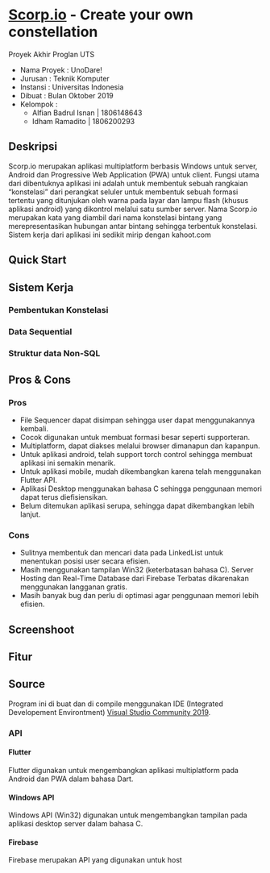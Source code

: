 # [Scorp.io](https://scorp-io.web.app) - Create your own constellation
Proyek Akhir Proglan UTS
- Nama Proyek	: UnoDare!
- Jurusan   	: Teknik Komputer
- Instansi  	: Universitas Indonesia
- Dibuat    	: Bulan Oktober 2019
- Kelompok  	:
	- Alfian Badrul Isnan | 1806148643
	- Idham Ramadito | 1806200293
## Deskripsi
Scorp.io merupakan aplikasi multiplatform berbasis Windows untuk server, Android dan Progressive Web Application (PWA) untuk client.
Fungsi utama dari dibentuknya aplikasi ini adalah untuk membentuk sebuah rangkaian “konstelasi” dari perangkat seluler untuk membentuk sebuah formasi tertentu yang ditunjukan oleh warna pada layar dan lampu flash (khusus aplikasi android) yang dikontrol melalui satu sumber server.
Nama Scorp.io merupakan kata yang diambil dari nama konstelasi bintang yang merepresentasikan hubungan antar bintang sehingga terbentuk konstelasi.
Sistem kerja dari aplikasi ini sedikit mirip dengan kahoot.com
## Quick Start
## Sistem Kerja
### Pembentukan Konstelasi
### Data Sequential
### Struktur data Non-SQL
## Pros & Cons
### Pros
- File Sequencer dapat disimpan sehingga user dapat menggunakannya kembali.
- Cocok digunakan untuk membuat formasi besar seperti supporteran.
- Multiplatform, dapat diakses melalui browser dimanapun dan kapanpun.
- Untuk aplikasi android, telah support torch control sehingga membuat aplikasi ini semakin menarik.
- Untuk aplikasi mobile, mudah dikembangkan karena telah menggunakan Flutter API.
- Aplikasi Desktop menggunakan bahasa C sehingga penggunaan memori dapat terus diefisiensikan.
- Belum ditemukan aplikasi serupa, sehingga dapat dikembangkan lebih lanjut.
### Cons
- Sulitnya membentuk dan mencari data pada LinkedList untuk menentukan posisi user secara efisien.
- Masih menggunakan tampilan Win32 (keterbatasan bahasa C).
Server Hosting dan Real-Time Database dari Firebase Terbatas dikarenakan menggunakan langganan gratis.
- Masih banyak bug dan perlu di optimasi agar penggunaan memori lebih efisien.
## Screenshoot
## Fitur
## Source
Program ini di buat dan di compile menggunakan IDE (Integrated Developement Environtment) [Visual Studio Community 2019](https://visualstudio.microsoft.com/vs/).
### API
#### Flutter
Flutter digunakan untuk mengembangkan aplikasi multiplatform pada Android dan PWA dalam bahasa Dart.
#### Windows API
Windows API (Win32) digunakan untuk mengembangkan tampilan pada aplikasi desktop server dalam bahasa C.
#### Firebase
Firebase merupakan API yang digunakan untuk host
